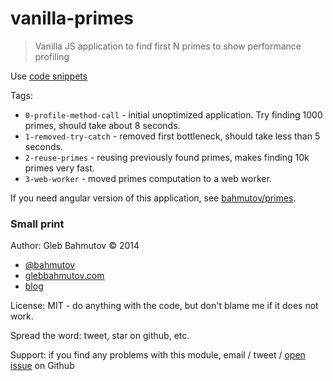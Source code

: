 # vanilla-primes

> Vanilla JS application to find first N primes to show performance profiling

Use [code snippets](https://github.com/bahmutov/code-snippets)

Tags:

* `0-profile-method-call` - initial unoptimized application. Try finding 1000 primes, should take about 8 seconds.
* `1-removed-try-catch` - removed first bottleneck, should take less than 5 seconds.
* `2-reuse-primes` - reusing previously found primes, makes finding 10k primes very fast.
* `3-web-worker` - moved primes computation to a web worker.

If you need angular version of this application, see [bahmutov/primes](https://github.com/bahmutov/primes).

### Small print

Author: Gleb Bahmutov &copy; 2014

* [@bahmutov](https://twitter.com/bahmutov)
* [glebbahmutov.com](http://glebbahmutov.com)
* [blog](http://glebbahmutov.com/blog/)

License: MIT - do anything with the code, but don't blame me if it does not work.

Spread the word: tweet, star on github, etc.

Support: if you find any problems with this module, email / tweet /
[open issue](https://github.com/bahmutov/vanilla-primes/issues) on Github
